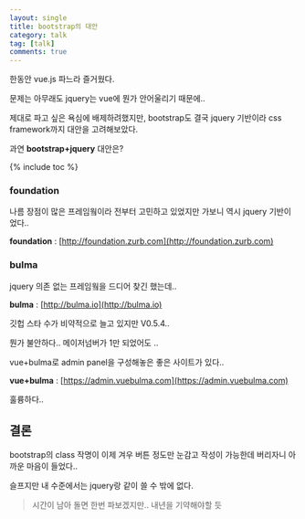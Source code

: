 ```yaml
---
layout: single
title: bootstrap의 대안 
category: talk
tag: [talk]
comments: true
---
```


한동안 vue.js 파느라 즐거웠다.

문제는 아무래도 jquery는 vue에 뭔가 안어울리기 때문에.. 

제대로 파고 싶은 욕심에 배제하려했지만, bootstrap도 결국 jquery 기반이라 css framework까지 대안을 고려해보았다.

과연 **bootstrap+jquery** 대안은? 

{% include toc %}

### foundation

나름 장점이 많은 프레임웤이라 전부터 고민하고 있었지만 가보니 역시 jquery 기반이었다..

**foundation** : [http://foundation.zurb.com](http://foundation.zurb.com)

### bulma 

jquery 의존 없는 프레임웤을 드디어 찾긴 했는데..
 
**bulma** : [http://bulma.io](http://bulma.io)

깃헙 스타 수가 비약적으로 늘고 있지만 V0.5.4..

뭔가 불안하다.. 메이저넘버가 1만 되었어도 ..

vue+bulma로 admin panel을 구성해놓은 좋은 사이트가 있다..

**vue+bulma** : [https://admin.vuebulma.com](https://admin.vuebulma.com)

훌륭하다..

## 결론
 
bootstrap의 class 작명이 이제 겨우 버튼 정도만 눈감고 작성이 가능한데 버리자니 아까운 마음이 들었다..

슬프지만 내 수준에서는 jquery랑 같이 쓸 수 밖에 없다. 

> 시간이 남아 돌면 한번 파보겠지만.. 내년을 기약해야할 듯 
